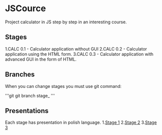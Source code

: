 # JSCource
Project calculator in JS step by step in an interesting course.

## Stages
1.CALC 0.1 - Calculator application without GUI
2.CALC 0.2 - Calculator application using the HTML form.
3.CALC 0.3 - Calculator application with advanced GUI in the form of HTML.

## Branches
When you can change stages you must use git command:

'''git
git branch stage_<number>
'''

## Presentations
Each stage has presentation in polish language.
1.[Stage 1](https://drive.google.com/file/d/1n2kg7Yji-JMVHLIneUOuY1a_-TsTMNk8/view?usp=sharing)
2.[Stage 2](https://drive.google.com/file/d/1oQZ_hMMVlMucIGkmgAnI2t78WJcygF3d/view?usp=sharing)
3.[Stage 3](https://drive.google.com/file/d/1AKcxmhuH6A8EbKPkkzVxSJANwBcZXECD/view?usp=sharing)